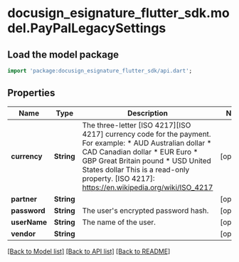 # docusign_esignature_flutter_sdk.model.PayPalLegacySettings

## Load the model package
```dart
import 'package:docusign_esignature_flutter_sdk/api.dart';
```

## Properties
Name | Type | Description | Notes
------------ | ------------- | ------------- | -------------
**currency** | **String** | The three-letter [ISO 4217][ISO 4217] currency code for the payment.  For example:  * AUD Australian dollar * CAD Canadian dollar * EUR Euro * GBP Great Britain pound * USD United States dollar  This is a read-only property.  [ISO 4217]:          https://en.wikipedia.org/wiki/ISO_4217  | [optional] 
**partner** | **String** |  | [optional] 
**password** | **String** | The user's encrypted password hash. | [optional] 
**userName** | **String** | The name of the user. | [optional] 
**vendor** | **String** |  | [optional] 

[[Back to Model list]](../README.md#documentation-for-models) [[Back to API list]](../README.md#documentation-for-api-endpoints) [[Back to README]](../README.md)


